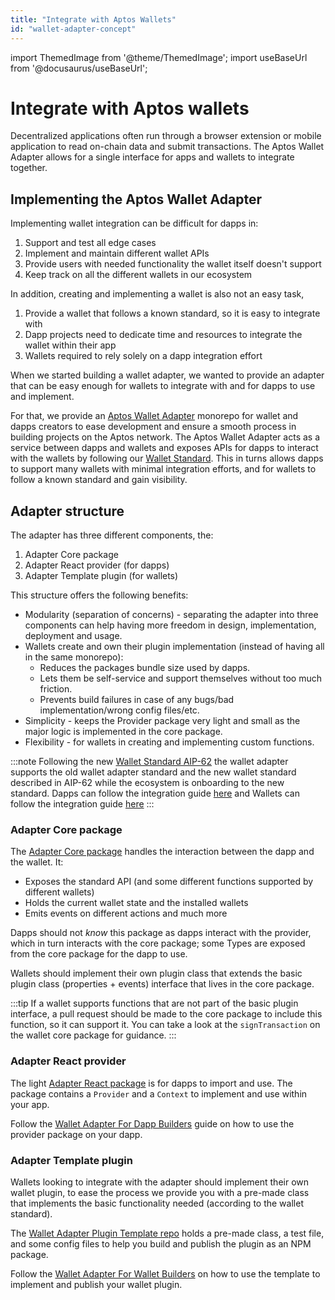 ```yaml
---
title: "Integrate with Aptos Wallets"
id: "wallet-adapter-concept"
---
```


import ThemedImage from '@theme/ThemedImage';
import useBaseUrl from '@docusaurus/useBaseUrl';

# Integrate with Aptos wallets

Decentralized applications often run through a browser extension or mobile application to read on-chain data and submit
transactions. The Aptos Wallet Adapter allows for a single interface for apps and wallets to integrate together.

## Implementing the Aptos Wallet Adapter

Implementing wallet integration can be difficult for dapps in:

1. Support and test all edge cases
2. Implement and maintain different wallet APIs
3. Provide users with needed functionality the wallet itself doesn't support
4. Keep track on all the different wallets in our ecosystem

In addition, creating and implementing a wallet is also not an easy task,

1. Provide a wallet that follows a known standard, so it is easy to integrate with
2. Dapp projects need to dedicate time and resources to integrate the wallet within their app
3. Wallets required to rely solely on a dapp integration effort

When we started building a wallet adapter, we wanted to provide an adapter that can be easy enough for wallets to integrate with and for dapps to use and implement.

For that, we provide an [Aptos Wallet Adapter](https://github.com/aptos-labs/aptos-wallet-adapter) monorepo for wallet and dapps creators to ease development and ensure a smooth process in building projects on the Aptos network.
The Aptos Wallet Adapter acts as a service between dapps and wallets and exposes APIs for dapps to interact with the wallets by following our [Wallet Standard](../standards/wallets.md). This in turns allows dapps to support many wallets with minimal integration efforts, and for wallets to follow a known standard and gain visibility.

## Adapter structure

The adapter has three different components, the:

1. Adapter Core package
2. Adapter React provider (for dapps)
3. Adapter Template plugin (for wallets)

This structure offers the following benefits:

- Modularity (separation of concerns) - separating the adapter into three components can help having more freedom in design, implementation, deployment and usage.
- Wallets create and own their plugin implementation (instead of having all in the same monorepo):
  - Reduces the packages bundle size used by dapps.
  - Lets them be self-service and support themselves without too much friction.
  - Prevents build failures in case of any bugs/bad implementation/wrong config files/etc.
- Simplicity - keeps the Provider package very light and small as the major logic is implemented in the core package.
- Flexibility - for wallets in creating and implementing custom functions.

:::note
Following the new [Wallet Standard AIP-62](https://github.com/aptos-foundation/AIPs/blob/main/aips/aip-62.md) the wallet adapter supports the old wallet adapter standard and the new wallet standard described in AIP-62 while the ecosystem is onboarding to the new standard. Dapps can follow the integration guide [here](./wallet-adapter-for-dapp.md#aip-62-wallet-standard) and Wallets can follow the integration guide [here](./wallet-adapter-for-wallets.md#aip-62-wallet-standard)
:::

### Adapter Core package

The [Adapter Core package](https://github.com/aptos-labs/aptos-wallet-adapter/tree/main/packages/wallet-adapter-core) handles the interaction between the dapp and the wallet. It:

- Exposes the standard API (and some different functions supported by different wallets)
- Holds the current wallet state and the installed wallets
- Emits events on different actions and much more

Dapps should not _know_ this package as dapps interact with the provider, which in turn interacts with the core package; some Types are exposed from the core package for the dapp to use.

Wallets should implement their own plugin class that extends the basic plugin class (properties + events) interface that lives in the core package.

:::tip
If a wallet supports functions that are not part of the basic plugin interface, a pull request should be made to the core package to include this function, so it can support it. You can take a look at the `signTransaction` on the wallet core package for guidance.
:::

### Adapter React provider

The light [Adapter React package](https://github.com/aptos-labs/aptos-wallet-adapter/tree/main/packages/wallet-adapter-react) is for dapps to import and use. The package contains a `Provider` and a `Context` to implement and use within your app.

Follow the [Wallet Adapter For Dapp Builders](./wallet-adapter-for-dapp.md) guide on how to use the provider package on your dapp.

### Adapter Template plugin

Wallets looking to integrate with the adapter should implement their own wallet plugin, to ease the process we provide you with a pre-made class that implements the basic functionality needed (according to the wallet standard).

The [Wallet Adapter Plugin Template repo](https://github.com/aptos-labs/wallet-adapter-plugin-template) holds a pre-made class, a test file, and some config files to help you build and publish the plugin as an NPM package.

Follow the [Wallet Adapter For Wallet Builders](./wallet-adapter-for-wallets.md) on how to use the template to implement and publish your wallet plugin.

<div style={{textAlign:"center"}}>
<ThemedImage
alt="Wallet Adapter Concept"
sources={{
    light: useBaseUrl('/img/docs/wallet-adapter-chart-light.svg'),
    dark: useBaseUrl('/img/docs/wallet-adapter-chart-dark.svg'),
  }}
/>
</div>
